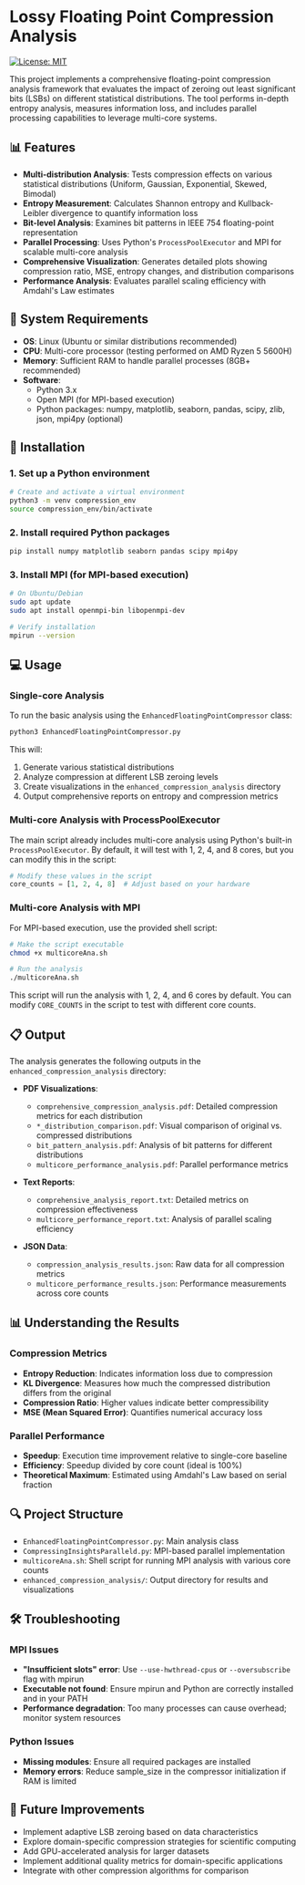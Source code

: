 # Lossy Floating Point Compression Analysis

[![License: MIT](https://img.shields.io/badge/License-MIT-blue.svg)](https://opensource.org/licenses/MIT)

This project implements a comprehensive floating-point compression analysis framework that evaluates the impact of zeroing out least significant bits (LSBs) on different statistical distributions. The tool performs in-depth entropy analysis, measures information loss, and includes parallel processing capabilities to leverage multi-core systems.

## 📊 Features

- **Multi-distribution Analysis**: Tests compression effects on various statistical distributions (Uniform, Gaussian, Exponential, Skewed, Bimodal)
- **Entropy Measurement**: Calculates Shannon entropy and Kullback-Leibler divergence to quantify information loss
- **Bit-level Analysis**: Examines bit patterns in IEEE 754 floating-point representation
- **Parallel Processing**: Uses Python's `ProcessPoolExecutor` and MPI for scalable multi-core analysis
- **Comprehensive Visualization**: Generates detailed plots showing compression ratio, MSE, entropy changes, and distribution comparisons
- **Performance Analysis**: Evaluates parallel scaling efficiency with Amdahl's Law estimates

## 🔧 System Requirements

- **OS**: Linux (Ubuntu or similar distributions recommended)
- **CPU**: Multi-core processor (testing performed on AMD Ryzen 5 5600H)
- **Memory**: Sufficient RAM to handle parallel processes (8GB+ recommended)
- **Software**:
  - Python 3.x
  - Open MPI (for MPI-based execution)
  - Python packages: numpy, matplotlib, seaborn, pandas, scipy, zlib, json, mpi4py (optional)

## 🚀 Installation

### 1. Set up a Python environment

```bash
# Create and activate a virtual environment
python3 -m venv compression_env
source compression_env/bin/activate
```

### 2. Install required Python packages

```bash
pip install numpy matplotlib seaborn pandas scipy mpi4py
```

### 3. Install MPI (for MPI-based execution)

```bash
# On Ubuntu/Debian
sudo apt update
sudo apt install openmpi-bin libopenmpi-dev

# Verify installation
mpirun --version
```

## 💻 Usage

### Single-core Analysis

To run the basic analysis using the `EnhancedFloatingPointCompressor` class:

```bash
python3 EnhancedFloatingPointCompressor.py
```

This will:
1. Generate various statistical distributions
2. Analyze compression at different LSB zeroing levels
3. Create visualizations in the `enhanced_compression_analysis` directory
4. Output comprehensive reports on entropy and compression metrics

### Multi-core Analysis with ProcessPoolExecutor

The main script already includes multi-core analysis using Python's built-in `ProcessPoolExecutor`. By default, it will test with 1, 2, 4, and 8 cores, but you can modify this in the script:

```python
# Modify these values in the script
core_counts = [1, 2, 4, 8]  # Adjust based on your hardware
```

### Multi-core Analysis with MPI

For MPI-based execution, use the provided shell script:

```bash
# Make the script executable
chmod +x multicoreAna.sh

# Run the analysis
./multicoreAna.sh
```

This script will run the analysis with 1, 2, 4, and 6 cores by default. You can modify `CORE_COUNTS` in the script to test with different core counts.

## 📋 Output

The analysis generates the following outputs in the `enhanced_compression_analysis` directory:

- **PDF Visualizations**:
  - `comprehensive_compression_analysis.pdf`: Detailed compression metrics for each distribution
  - `*_distribution_comparison.pdf`: Visual comparison of original vs. compressed distributions
  - `bit_pattern_analysis.pdf`: Analysis of bit patterns for different distributions
  - `multicore_performance_analysis.pdf`: Parallel performance metrics

- **Text Reports**:
  - `comprehensive_analysis_report.txt`: Detailed metrics on compression effectiveness
  - `multicore_performance_report.txt`: Analysis of parallel scaling efficiency

- **JSON Data**:
  - `compression_analysis_results.json`: Raw data for all compression metrics
  - `multicore_performance_results.json`: Performance measurements across core counts

## 📊 Understanding the Results

### Compression Metrics

- **Entropy Reduction**: Indicates information loss due to compression
- **KL Divergence**: Measures how much the compressed distribution differs from the original
- **Compression Ratio**: Higher values indicate better compressibility
- **MSE (Mean Squared Error)**: Quantifies numerical accuracy loss

### Parallel Performance

- **Speedup**: Execution time improvement relative to single-core baseline
- **Efficiency**: Speedup divided by core count (ideal is 100%)
- **Theoretical Maximum**: Estimated using Amdahl's Law based on serial fraction

## 🔍 Project Structure

- `EnhancedFloatingPointCompressor.py`: Main analysis class
- `CompressingInsightsParalleld.py`: MPI-based parallel implementation
- `multicoreAna.sh`: Shell script for running MPI analysis with various core counts
- `enhanced_compression_analysis/`: Output directory for results and visualizations

## 🛠️ Troubleshooting

### MPI Issues

- **"Insufficient slots" error**: Use `--use-hwthread-cpus` or `--oversubscribe` flag with mpirun
- **Executable not found**: Ensure mpirun and Python are correctly installed and in your PATH
- **Performance degradation**: Too many processes can cause overhead; monitor system resources

### Python Issues

- **Missing modules**: Ensure all required packages are installed
- **Memory errors**: Reduce sample_size in the compressor initialization if RAM is limited

## 🔮 Future Improvements

- Implement adaptive LSB zeroing based on data characteristics
- Explore domain-specific compression strategies for scientific computing
- Add GPU-accelerated analysis for larger datasets
- Implement additional quality metrics for domain-specific applications
- Integrate with other compression algorithms for comparison


```